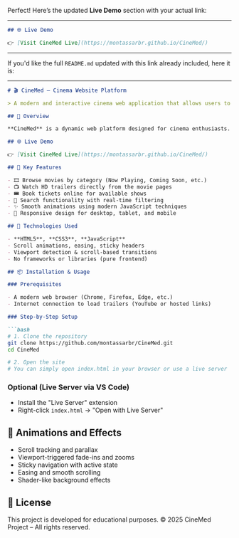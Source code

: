 Perfect! Here’s the updated **Live Demo** section with your actual link:

---

```markdown
## 🌐 Live Demo

👉 [Visit CineMed Live](https://montassarbr.github.io/CineMed/)
```

---

If you'd like the full `README.md` updated with this link already included, here it is:

---

````markdown
# 🎬 CineMed – Cinema Website Platform

> A modern and interactive cinema web application that allows users to browse movies, watch trailers, and book tickets online.

## 📘 Overview

**CineMed** is a dynamic web platform designed for cinema enthusiasts. It provides an intuitive user experience for discovering the latest movies, viewing trailers, and reserving tickets directly through the website. The platform was developed as part of an academic project to explore animation techniques, responsive design, and user interface interactions.

## 🌐 Live Demo

👉 [Visit CineMed Live](https://montassarbr.github.io/CineMed/)

## 🎯 Key Features

- 🎞️ Browse movies by category (Now Playing, Coming Soon, etc.)
- 📺 Watch HD trailers directly from the movie pages
- 🎟️ Book tickets online for available shows
- 🔎 Search functionality with real-time filtering
- ✨ Smooth animations using modern JavaScript techniques
- 📱 Responsive design for desktop, tablet, and mobile

## 🧰 Technologies Used

- **HTML5**, **CSS3**, **JavaScript**
- Scroll animations, easing, sticky headers
- Viewport detection & scroll-based transitions
- No frameworks or libraries (pure frontend)

## 📦 Installation & Usage

### Prerequisites

- A modern web browser (Chrome, Firefox, Edge, etc.)
- Internet connection to load trailers (YouTube or hosted links)

### Step-by-Step Setup

```bash
# 1. Clone the repository
git clone https://github.com/montassarbr/CineMed.git
cd CineMed

# 2. Open the site
# You can simply open index.html in your browser or use a live server
````

### Optional (Live Server via VS Code)

* Install the "Live Server" extension
* Right-click `index.html` → "Open with Live Server"

## 🧪 Animations and Effects

* Scroll tracking and parallax
* Viewport-triggered fade-ins and zooms
* Sticky navigation with active state
* Easing and smooth scrolling
* Shader-like background effects 


## 📄 License

This project is developed for educational purposes.
© 2025 CineMed Project – All rights reserved.
